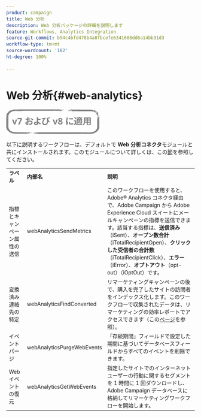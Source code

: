 ```yaml
---
product: campaign
title: Web 分析
description: Web 分析パッケージの詳細を説明します
feature: Workflows, Analytics Integration
source-git-commit: b94c4bfd478b4a8fbcefe6341608dd6a14bb31d3
workflow-type: tm+mt
source-wordcount: '182'
ht-degree: 100%

---
```



# Web 分析{#web-analytics}

![](../../assets/common.svg)

以下に説明するワークフローは、デフォルトで **Web 分析コネクタ**&#x200B;モジュールと共にインストールされます。このモジュールについて詳しくは、この[節](../../platform/using/adobe-analytics-connector.md)を参照してください。

<table> 
 <tbody> 
  <tr> 
   <td> <strong>ラベル</strong><br /> </td> 
   <td> <strong>内部名</strong><br /> </td> 
   <td> <strong>説明</strong><br /> </td> 
  </tr> 
  <tr> 
   <td> <span class="uicontrol">指標とキャンペーン属性の送信</span> <br /> </td> 
   <td> <span class="uicontrol">webAnalyticsSendMetrics</span> <br /> </td> 
   <td> このワークフローを使用すると、Adobe® Analytics コネクタ経由で、Adobe Campaign から Adobe Experience Cloud スイートにメールキャンペーンの指標を送信できます。該当する指標は、<strong>送信済み</strong>（iSent）、<strong>オープン数合計</strong>（iTotalRecipientOpen）、<strong>クリックした受信者の合計数</strong>（iTotalRecipientClick）、<strong>エラー</strong>（iError）、<strong>オプトアウト</strong>（opt-out）（iOptOut）です。<br /> </td> 
  </tr> 
  <tr> 
   <td> <span class="uicontrol">変換済み連絡先の特定</span> <br /> </td> 
   <td> <span class="uicontrol">webAnalyticsFindConverted</span> <br /> </td> 
   <td> リマーケティングキャンペーンの後で、購入を完了したサイトの訪問者をインデックス化します。このワークフローで収集されたデータは、<span class="uicontrol">リマーケティングの効率レポート</span>でアクセスできます（この<a href="../../platform/using/adobe-analytics-connector.md#creating-a-re-marketing-campaign">ページ</a>を参照）。<br /> </td> 
  </tr> 
  <tr> 
   <td> <span class="uicontrol">イベントパージ</span> <br /> </td> 
   <td> <span class="uicontrol">webAnalyticsPurgeWebEvents</span> <br /> </td> 
   <td> 「<span class="uicontrol">存続期間</span>」フィールドで設定した期間に基づいてデータベースフィールドからすべてのイベントを削除できます。<br /> </td> 
  </tr> 
  <tr> 
   <td> <span class="uicontrol">Web イベントの復元</span> <br /> </td> 
   <td> <span class="uicontrol">webAnalyticsGetWebEvents</span> <br /> </td> 
   <td> 指定したサイトでのインターネットユーザーの行動に関するセグメントを 1 時間に 1 回ダウンロードし、Adobe Campaign データベースに格納してリマーケティングワークフローを開始します。<br /> </td> 
  </tr> 
 </tbody> 
</table>

